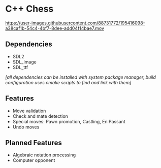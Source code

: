 # C++ Chess

https://user-images.githubusercontent.com/88731772/195416098-a38caf1b-54c4-4bf7-8dee-add04f14bae7.mov

## Dependencies
 - SDL2
 - SDL_image
 - SDL_ttf

*[all dependencies can be installed with system package manager, build configuration uses cmake scripts to find and link with them]*

## Features
 - Move validation
 - Check and mate detection
 - Special moves: Pawn promotion, Castling, En Passant
 - Undo moves

## Planned Features
 - Algebraic notation processing
 - Computer opponent
